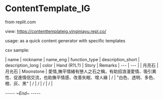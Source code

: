 # ContentTemplate_IG
from replit.com

view: https://contenttemplateig.vinginiayu.repl.co/

usage:
as a quick content generator with specific templates

csv sample:

| name | nickname | name_eng | function_type | description_short | description_long | color | Hand (R?L?) | Story | Remarks
| --- | --- |
| 月亮石 | 月光石 | Moonstone | 愛情,撫平情緒有戀人之石之稱，有助招浪漫愛情、吸引異性、促進情侶交流，也助撫平情感、改善失眠、增人緣 | / | "白色、透明、多色、橙、灰、黑" | / | / | / | / | 

*----- ~End~ -----*